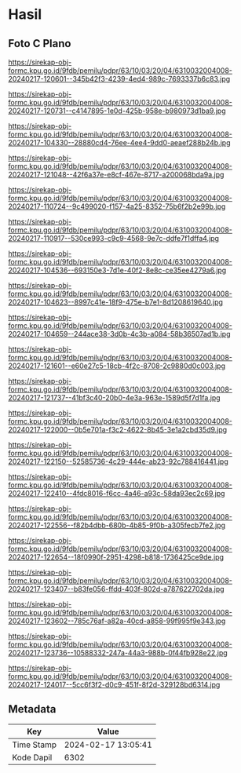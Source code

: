 # Hasil

## Foto C Plano

https://sirekap-obj-formc.kpu.go.id/9fdb/pemilu/pdpr/63/10/03/20/04/6310032004008-20240217-120601--345b42f3-4239-4ed4-989c-7693337b6c83.jpg

https://sirekap-obj-formc.kpu.go.id/9fdb/pemilu/pdpr/63/10/03/20/04/6310032004008-20240217-120731--c4147895-1e0d-425b-958e-b980973d1ba9.jpg

https://sirekap-obj-formc.kpu.go.id/9fdb/pemilu/pdpr/63/10/03/20/04/6310032004008-20240217-104330--28880cd4-76ee-4ee4-9dd0-aeaef288b24b.jpg

https://sirekap-obj-formc.kpu.go.id/9fdb/pemilu/pdpr/63/10/03/20/04/6310032004008-20240217-121048--42f6a37e-e8cf-467e-8717-a200068bda9a.jpg

https://sirekap-obj-formc.kpu.go.id/9fdb/pemilu/pdpr/63/10/03/20/04/6310032004008-20240217-110724--9c499020-f157-4a25-8352-75b6f2b2e99b.jpg

https://sirekap-obj-formc.kpu.go.id/9fdb/pemilu/pdpr/63/10/03/20/04/6310032004008-20240217-110917--530ce993-c9c9-4568-9e7c-ddfe7f1dffa4.jpg

https://sirekap-obj-formc.kpu.go.id/9fdb/pemilu/pdpr/63/10/03/20/04/6310032004008-20240217-104536--693150e3-7d1e-40f2-8e8c-ce35ee4279a6.jpg

https://sirekap-obj-formc.kpu.go.id/9fdb/pemilu/pdpr/63/10/03/20/04/6310032004008-20240217-104623--8997c41e-18f9-475e-b7e1-8d1208619640.jpg

https://sirekap-obj-formc.kpu.go.id/9fdb/pemilu/pdpr/63/10/03/20/04/6310032004008-20240217-104659--244ace38-3d0b-4c3b-a084-58b36507ad1b.jpg

https://sirekap-obj-formc.kpu.go.id/9fdb/pemilu/pdpr/63/10/03/20/04/6310032004008-20240217-121601--e60e27c5-18cb-4f2c-8708-2c9880d0c003.jpg

https://sirekap-obj-formc.kpu.go.id/9fdb/pemilu/pdpr/63/10/03/20/04/6310032004008-20240217-121737--41bf3c40-20b0-4e3a-963e-1589d5f7d1fa.jpg

https://sirekap-obj-formc.kpu.go.id/9fdb/pemilu/pdpr/63/10/03/20/04/6310032004008-20240217-122000--0b5e701a-f3c2-4622-8b45-3e1a2cbd35d9.jpg

https://sirekap-obj-formc.kpu.go.id/9fdb/pemilu/pdpr/63/10/03/20/04/6310032004008-20240217-122150--52585736-4c29-444e-ab23-92c788416441.jpg

https://sirekap-obj-formc.kpu.go.id/9fdb/pemilu/pdpr/63/10/03/20/04/6310032004008-20240217-122410--4fdc8016-f6cc-4a46-a93c-58da93ec2c69.jpg

https://sirekap-obj-formc.kpu.go.id/9fdb/pemilu/pdpr/63/10/03/20/04/6310032004008-20240217-122556--f82b4dbb-680b-4b85-9f0b-a305fecb7fe2.jpg

https://sirekap-obj-formc.kpu.go.id/9fdb/pemilu/pdpr/63/10/03/20/04/6310032004008-20240217-122654--18f0990f-2951-4298-b818-1736425ce9de.jpg

https://sirekap-obj-formc.kpu.go.id/9fdb/pemilu/pdpr/63/10/03/20/04/6310032004008-20240217-123407--b83fe056-ffdd-403f-802d-a787622702da.jpg

https://sirekap-obj-formc.kpu.go.id/9fdb/pemilu/pdpr/63/10/03/20/04/6310032004008-20240217-123602--785c76af-a82a-40cd-a858-99f995f9e343.jpg

https://sirekap-obj-formc.kpu.go.id/9fdb/pemilu/pdpr/63/10/03/20/04/6310032004008-20240217-123736--10588332-247a-44a3-988b-0f44fb928e22.jpg

https://sirekap-obj-formc.kpu.go.id/9fdb/pemilu/pdpr/63/10/03/20/04/6310032004008-20240217-124017--5cc6f3f2-d0c9-451f-8f2d-329128bd6314.jpg


## Metadata

| Key        | Value               |
| ---------- | ------------------- |
| Time Stamp | 2024-02-17 13:05:41 |
| Kode Dapil | 6302                |



